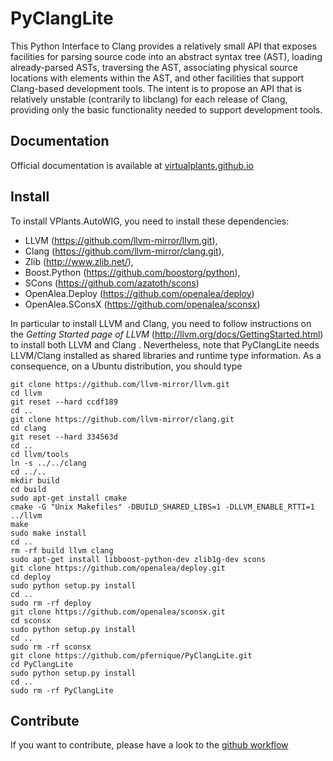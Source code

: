# PyClangLite

This Python Interface to Clang provides a relatively small API that exposes facilities for parsing source code into an abstract syntax tree (AST), loading already-parsed ASTs, traversing the AST, associating physical source locations with elements within the AST, and other facilities that support Clang-based development tools. The intent is to propose an API that is relatively unstable (contrarily to libclang) for each release of Clang, providing only the basic functionality needed to support development tools. 

## Documentation

Official documentation is available at [virtualplants.github.io](http://virtualplants.github.io)

## Install

To install VPlants.AutoWIG, you need to install these dependencies:
  - LLVM (https://github.com/llvm-mirror/llvm.git),
  - Clang (https://github.com/llvm-mirror/clang.git),
  - Zlib (http://www.zlib.net/),
  - Boost.Python (https://github.com/boostorg/python),
  - SCons (https://github.com/azatoth/scons)
  - OpenAlea.Deploy (https://github.com/openalea/deploy)
  - OpenAlea.SConsX (https://github.com/openalea/sconsx)
  
In particular to install LLVM and Clang, you need to follow instructions on the *Getting Started page of LLVM* (http://llvm.org/docs/GettingStarted.html) to install both LLVM and Clang .
Nevertheless, note that PyClangLite needs LLVM/Clang installed as shared libraries and runtime type information.
As a consequence, on a Ubuntu distribution, you should type

```
git clone https://github.com/llvm-mirror/llvm.git
cd llvm
git reset --hard ccdf189
cd ..
git clone https://github.com/llvm-mirror/clang.git
cd clang
git reset --hard 334563d
cd ..
cd llvm/tools
ln -s ../../clang
cd ../..
mkdir build
cd build
sudo apt-get install cmake
cmake -G "Unix Makefiles" -DBUILD_SHARED_LIBS=1 -DLLVM_ENABLE_RTTI=1 ../llvm
make
sudo make install
cd ..
rm -rf build llvm clang
sudo apt-get install libboost-python-dev zlib1g-dev scons
git clone https://github.com/openalea/deploy.git
cd deploy
sudo python setup.py install
cd ..
sudo rm -rf deploy
git clone https://github.com/openalea/sconsx.git
cd sconsx
sudo python setup.py install
cd ..
sudo rm -rf sconsx
git clone https://github.com/pfernique/PyClangLite.git
cd PyClangLite
sudo python setup.py install
cd ..
sudo rm -rf PyClangLite
```

## Contribute

If you want to contribute, please have a look to the [github workflow](http://virtualplants.github.io/contribute/devel/git-workflow.html)
